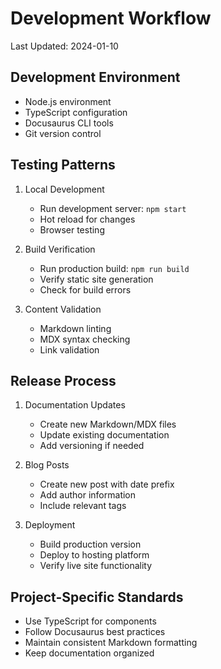 # Development Workflow
Last Updated: 2024-01-10

## Development Environment
- Node.js environment
- TypeScript configuration
- Docusaurus CLI tools
- Git version control

## Testing Patterns
1. Local Development
   - Run development server: `npm start`
   - Hot reload for changes
   - Browser testing

2. Build Verification
   - Run production build: `npm run build`
   - Verify static site generation
   - Check for build errors

3. Content Validation
   - Markdown linting
   - MDX syntax checking
   - Link validation

## Release Process
1. Documentation Updates
   - Create new Markdown/MDX files
   - Update existing documentation
   - Add versioning if needed

2. Blog Posts
   - Create new post with date prefix
   - Add author information
   - Include relevant tags

3. Deployment
   - Build production version
   - Deploy to hosting platform
   - Verify live site functionality

## Project-Specific Standards
- Use TypeScript for components
- Follow Docusaurus best practices
- Maintain consistent Markdown formatting
- Keep documentation organized
